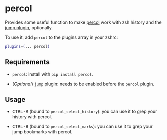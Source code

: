 # percol

Provides some useful function to make [percol](HTTPS://GitHub.Com/mooz/percol)
work with zsh history and the
[jump plugin](HTTPS://GitHub.Com/ohmyzsh/ohmyzsh/tree/master/plugins/jump),
optionally.

To use it, add `percol` to the plugins array in your zshrc:

```zsh
plugins=(... percol)
```

## Requirements

-   `percol`: install with `pip install percol`.

-   (_Optional_)
    [`jump`](HTTPS://GitHub.Com/ohmyzsh/ohmyzsh/tree/master/plugins/jump)
    plugin: needs to be enabled before the `percol` plugin.

## Usage

-   <kbd>CTRL-R</kbd> (bound to `percol_select_history`): you can use it to grep
    your history with percol.

-   <kbd>CTRL-B</kbd> (bound to `percol_select_marks`): you can use it to grep
    your jump bookmarks with percol.
